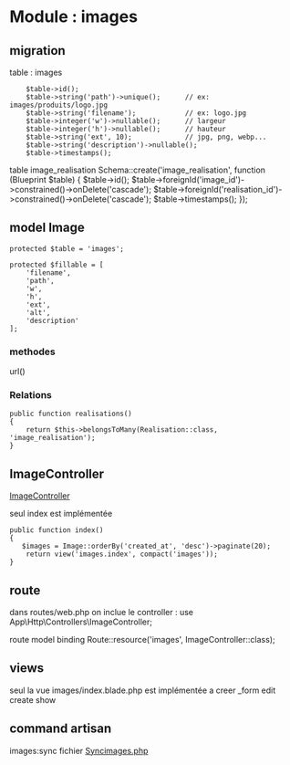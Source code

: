 # Module : images




## migration
table : images

        $table->id();
        $table->string('path')->unique();      // ex: images/produits/logo.jpg
        $table->string('filename');            // ex: logo.jpg
        $table->integer('w')->nullable();      // largeur
        $table->integer('h')->nullable();      // hauteur
        $table->string('ext', 10);             // jpg, png, webp...
        $table->string('description')->nullable();
        $table->timestamps();

table image_realisation
        Schema::create('image_realisation', function (Blueprint $table) {
            $table->id();
            $table->foreignId('image_id')->constrained()->onDelete('cascade');
            $table->foreignId('realisation_id')->constrained()->onDelete('cascade');
            $table->timestamps();
        });



## model Image

    protected $table = 'images';

    protected $fillable = [
        'filename',
        'path',
        'w',
        'h',
        'ext',
        'alt',
		'description'
    ];

### methodes 
url()


### Relations
	public function realisations()
	{
		return $this->belongsToMany(Realisation::class, 'image_realisation');
	}

## ImageController
[ImageController](./images/ImageController.php)

seul index est implémentée

    public function index()
    {
	   $images = Image::orderBy('created_at', 'desc')->paginate(20);
		return view('images.index', compact('images'));
    }


## route 
dans routes/web.php
on inclue le controller : use App\Http\Controllers\ImageController;

route model binding
Route::resource('images', ImageController::class);


## views
seul la vue images/index.blade.php est implémentée
a creer 
_form
edit
create
show


## command artisan

images:sync fichier [Syncimages.php](./images/SyncImages.php)
